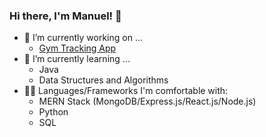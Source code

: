 ### Hi there, I'm Manuel! 👋

- 🔭 I’m currently working on ...
  - [Gym Tracking App](https://github.com/ltJustWorks/gym_tracking_app)
- 🌱 I’m currently learning ...
  - Java
  - Data Structures and Algorithms
- 👨‍💻 Languages/Frameworks I'm comfortable with:
  - MERN Stack (MongoDB/Express.js/React.js/Node.js)
  - Python
  - SQL
